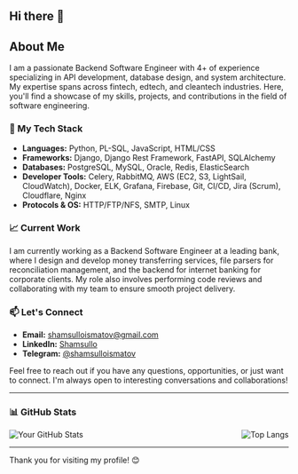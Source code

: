 ## Hi there 👋

## About Me

I am a passionate Backend Software Engineer with 4+ of experience specializing in API development, database design, and system architecture. My expertise spans across fintech, edtech, and cleantech industries. Here, you'll find a showcase of my skills, projects, and contributions in the field of software engineering.

### 🔧 My Tech Stack

- **Languages:** Python, PL-SQL, JavaScript, HTML/CSS
- **Frameworks:** Django, Django Rest Framework, FastAPI, SQLAlchemy
- **Databases:** PostgreSQL, MySQL, Oracle, Redis, ElasticSearch
- **Developer Tools:** Celery, RabbitMQ, AWS (EC2, S3, LightSail, CloudWatch), Docker, ELK, Grafana, Firebase, Git, CI/CD, Jira (Scrum), Cloudflare, Nginx
- **Protocols & OS:** HTTP/FTP/NFS, SMTP, Linux

### 📈 Current Work

I am currently working as a Backend Software Engineer at a leading bank, where I design and develop money transferring services, file parsers for reconciliation management, and the backend for internet banking for corporate clients. My role also involves performing code reviews and collaborating with my team to ensure smooth project delivery.
<!--
### 🌟 Notable Projects

- **SMS Testing and Routing System:** Developed an SMS gateway and testing system.
- **Travel & Parcel Platform:** Created a platform connecting travelers for purchasing bus tickets and sending parcels.
- **Stellar Cards:** Worked on virtual cards for companies to handle advertising expenses globally, including cryptocurrency transactions.
- **API Consumption with JWT:** Implemented API consumption with JWT-based authorization using Python.

### 💼 Experience with Startups

- **Interactive Ventures:** Python developer in the ML/DL department.
- **Surfaice.pro:** AI-platform startup focused on project management.
- **Yoloco:** Working with Django, Kafka, Clickhouse, ElasticSearch, Kubernetes, Redis, and PostgreSQL.
- **Assaia:** Improving aviation processes and safety with a comprehensive tech stack.
- **LineChange:** Financial and cryptocurrency exchange projects.
-->
### 📫 Let's Connect

- **Email:** [shamsulloismatov@gmail.com](mailto:shamsulloismatov@gmail.com)
- **LinkedIn:** [Shamsullo](https://www.linkedin.com/in/shamsullo/)
- **Telegram:** [@shamsulloismatov](https://t.me/shamsulloismatov)

Feel free to reach out if you have any questions, opportunities, or just want to connect. I'm always open to interesting conversations and collaborations!

---

### 📊 GitHub Stats

<div style="display: flex; justify-content: space-between;">
  <img src="https://github-readme-stats.vercel.app/api?username=Shamsullo&show_icons=true&theme=default&show_icons=true" alt="Your GitHub Stats" />
  <img src="https://github-readme-stats.vercel.app/api/top-langs/?username=Shamsullo&layout=compact&theme=default" alt="Top Langs" />
</div>

---

Thank you for visiting my profile! 😊


<!--
**Shamsullo/Shamsullo** is a ✨ _special_ ✨ repository because its `README.md` (this file) appears on your GitHub profile.

Here are some ideas to get you started:

- 🔭 I’m currently working on ...
- 🌱 I’m currently learning ...
- 👯 I’m looking to collaborate on ...
- 🤔 I’m looking for help with ...
- 💬 Ask me about ...
- 📫 How to reach me: ...
- 😄 Pronouns: ...
- ⚡ Fun fact: ...
-->
